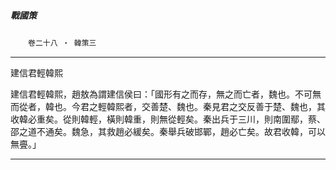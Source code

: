 

##### 戰國策
　　`卷二十八 ‧ 韓策三`

* * *

建信君輕韓熙

建信君輕韓熙，趙敖為謂建信侯曰：「國形有之而存，無之而亡者，魏也。不可無而從者，韓也。今君之輕韓熙者，交善楚、魏也。秦見君之交反善于楚、魏也，其收韓必重矣。從則韓輕，橫則韓重，則無從輕矣。秦出兵于三川，則南圍鄢，蔡、邵之道不通矣。魏急，其救趙必緩矣。秦舉兵破邯鄲，趙必亡矣。故君收韓，可以無亹。」

* * *

